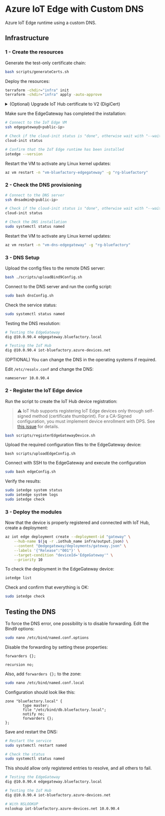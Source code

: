 # Azure IoT Edge with Custom DNS

Azure IoT Edge runtime using a custom DNS.

## Infrastructure

### 1 - Create the resources

Generate the test-only certificate chain:

```sh
bash scripts/generateCerts.sh
```

Deploy the resources:

```sh
terraform -chdir="infra" init
terraform -chdir="infra" apply -auto-approve
```

<details>
  <summary>(Optional) Upgrade IoT Hub certificate to V2 (DigiCert)</summary>

  ```sh
  az iot hub certificate root-authority set --hub-name "iot-bluefactory" --certificate-authority v2 --yes
  ```
</details>

Make sure the EdgeGateway has completed the installation:

```sh
# Connect to the IoT Edge VM
ssh edgegateway@<public-ip>

# Check if the cloud-init status is "done", otherwise wait with "--wait"
cloud-init status

# Confirm that the IoT Edge runtime has been installed
iotedge --version
```

Restart the VM to activate any Linux kernel updates:

```sh
az vm restart -n "vm-bluefactory-edgegateway" -g "rg-bluefactory"
```

### 2 - Check the DNS provisioning

```sh
# Connect to the DNS server
ssh dnsadmin@<public-ip>

# Check if the cloud-init status is "done", otherwise wait with "--wait"
cloud-init status

# Check the DNS installation
sudo systemctl status named
```

Restart the VM to activate any Linux kernel updates:

```sh
az vm restart -n "vm-dns-edgegateway" -g "rg-bluefactory"
```

### 3 - DNS Setup

Upload the config files to the remote DNS server:

```sh
bash ./scripts/uploadBind9Config.sh
```

Connect to the DNS server and run the config script:

```sh
sudo bash dnsConfig.sh
```

Check the service status:

```sh
sudo systemctl status named
```

Testing the DNS resolution:

```sh
# Testing the EdgeGateway
dig @10.0.90.4 edgegateway.bluefactory.local

# Testing the IoT Hub
dig @10.0.90.4 iot-bluefactory.azure-devices.net
```

(OPTIONAL) You can change the DNS in the operating systems if required.

Edit `/etc/resolv.conf` and change the DNS:

```
nameserver 10.0.90.4
```

### 2 - Register the IoT Edge device

Run the script to create the IoT Hub device registration:

> ⚠️ IoT Hub supports registering IoT Edge devices only through self-signed method (certificate thumbprint). For a CA-Signed configuration, you must implement device enrollment with DPS. See [this issue](https://github.com/MicrosoftDocs/azure-docs/issues/108363) for details.

```sh
bash scripts/registerEdgeGatewayDevice.sh
```

Upload the required configuration files to the EdgeGateway device:

```
bash scripts/uploadEdgeConfig.sh
```

Connect with SSH to the EdgeGateway and execute the configuration

```sh
sudo bash edgeConfig.sh
```

Verify the results:

```sh
sudo iotedge system status
sudo iotedge system logs
sudo iotedge check
```

### 3 - Deploy the modules

Now that the device is properly registered and connected with IoT Hub, create a deployment:

```sh
az iot edge deployment create --deployment-id "gateway" \
    --hub-name $(jq -r .iothub_name infra/output.json) \
    --content "@edgegateway/deployments/gateway.json" \
    --labels '{"Release":"001"}' \
    --target-condition "deviceId='EdgeGateway'" \
    --priority 10
```

To check the deployment in the EdgeGateway device:

```sh
iotedge list
```

Check and confirm that everything is OK:

```sh
sudo iotedge check
```

## Testing the DNS

To force the DNS error, one possibility is to disable forwarding. Edit the Bind9 options:

```sh
sudo nano /etc/bind/named.conf.options
```

Disable the forwarding by setting these properties:

```options
forwarders {};

recursion no;
```

Also, add `forwarders {};` to the zone:

```sh
sudo nano /etc/bind/named.conf.local
```

Configuration should look like this:

```
zone "bluefactory.local" {
        type master;
        file "/etc/bind/db.bluefactory.local";
        notify no;
        forwarders {};
};
```

Save and restart the DNS:

```sh
# Restart the service
sudo systemctl restart named

# Check the status
sudo systemctl status named
```

This should allow only registered entries to resolve, and all others to fail.

```sh
# Testing the EdgeGateway
dig @10.0.90.4 edgegateway.bluefactory.local

# Testing the IoT Hub
dig @10.0.90.4 iot-bluefactory.azure-devices.net

# With NSLOOKUP
nslookup iot-bluefactory.azure-devices.net 10.0.90.4
```
